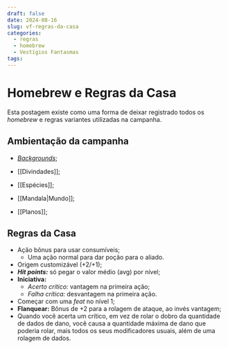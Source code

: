 ```yaml
---
draft: false
date: 2024-08-16
slug: vf-regras-da-casa
categories:
  - regras
  - homebrew
  - Vestígios Fantasmas
tags:
---
```



# Homebrew e Regras da Casa

Esta postagem existe como uma forma de deixar registrado todos os *homebrew* e regras variantes utilizadas na campanha.

<!-- more -->

## Ambientação da campanha

- [*Backgrounds*](https://homebrewery.naturalcrit.com/share/OgqSwg2qti4M);

- [[Divindades]];

- [[Espécies]];

- [[Mandala|Mundo]];

- [[Planos]];

## Regras da Casa

- Ação bônus para usar consumíveis;
	- Uma ação normal para dar poção para o aliado.
- Origem customizável (+2/+1);
- ***Hit points:*** só pegar o valor médio (avg) por nível;
- **Iniciativa:**
	- *Acerto crítico:* vantagem na primeira ação;
	- *Falha crítica:* desvantagem na primeira ação.
- Começar com uma *feat* no nível 1;
- **Flanquear:** Bônus de +2 para a rolagem de ataque, ao invés vantagem;
- Quando você acerta um crítico, em vez de rolar o dobro da quantidade de dados de dano, você causa a quantidade máxima de dano que poderia rolar, mais todos os seus modificadores usuais, além de uma rolagem de dados.